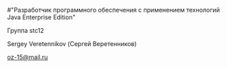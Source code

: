 #"Разработчик программного обеспечения с применением технологий Java Enterprise Edition"

Группа stc12

Sergey Veretennikov (Сергей Веретенников)

oz-15@mail.ru
